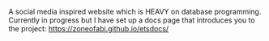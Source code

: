 A social media inspired website which is HEAVY on database programming. Currently in progress but I have set up a docs page that introduces you to the project: https://zoneofabi.github.io/etsdocs/
